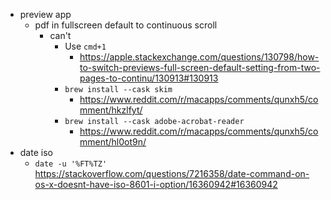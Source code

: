 - preview app
  - pdf in fullscreen default to continuous scroll
    - can't
      - Use `cmd+1`
        - https://apple.stackexchange.com/questions/130798/how-to-switch-previews-full-screen-default-setting-from-two-pages-to-continu/130913#130913
      - `brew install --cask skim`
        - https://www.reddit.com/r/macapps/comments/qunxh5/comment/hkzlfyt/
      - `brew install --cask adobe-acrobat-reader`
        - https://www.reddit.com/r/macapps/comments/qunxh5/comment/hl0ot9n/
- date iso
  - `date -u '%FT%TZ'` https://stackoverflow.com/questions/7216358/date-command-on-os-x-doesnt-have-iso-8601-i-option/16360942#16360942
